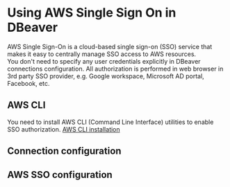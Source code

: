 # Using AWS Single Sign On in DBeaver

AWS Single Sign-On is a cloud-based single sign-on (SSO) service that makes it easy to centrally manage SSO access to AWS resources.  
You don't need to specify any user credentials explicitly in DBeaver connections configuration. All authorization is performed in web browser in 3rd party SSO provider, e.g. Google workspace, Microsoft AD portal, Facebook, etc.

## AWS CLI

You need to install AWS CLI (Command Line Interface) utilities to enable SSO authorization.
[AWS CLI installation](https://docs.aws.amazon.com/cli/latest/userguide/cli-chap-install.html)

## Connection configuration



## AWS SSO configuration